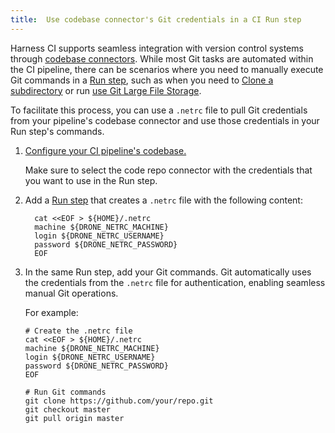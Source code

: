 ```yaml
---
title:  Use codebase connector's Git credentials in a CI Run step
---
```


Harness CI supports seamless integration with version control systems through [codebase connectors](https://developer.harness.io/docs/continuous-integration/use-ci/codebase-configuration/create-and-configure-a-codebase). While most Git tasks are automated within the CI pipeline, there can be scenarios where you need to manually execute Git commands in a [Run step](https://developer.harness.io/docs/continuous-integration/use-ci/run-ci-scripts/run-step-settings), such as when you need to [Clone a subdirectory](https://developer.harness.io/docs/continuous-integration/use-ci/codebase-configuration/clone-subdirectory) or run [use Git Large File Storage](https://developer.harness.io/docs/continuous-integration/use-ci/codebase-configuration/gitlfs).

To facilitate this process, you can use a `.netrc` file to pull Git credentials from your pipeline's codebase connector and use those credentials in your Run step's commands.

1. [Configure your CI pipeline's codebase.](https://developer.harness.io/docs/continuous-integration/use-ci/codebase-configuration/create-and-configure-a-codebase)

   Make sure to select the code repo connector with the credentials that you want to use in the Run step.

2. Add a [Run step](https://developer.harness.io/docs/continuous-integration/use-ci/run-ci-scripts/run-step-settings) that creates a `.netrc` file with the following content:

   ```
     cat <<EOF > ${HOME}/.netrc
     machine ${DRONE_NETRC_MACHINE}
     login ${DRONE_NETRC_USERNAME}
     password ${DRONE_NETRC_PASSWORD}
     EOF
   ```

3. In the same Run step, add your Git commands. Git automatically uses the credentials from the `.netrc` file for authentication, enabling seamless manual Git operations.

   For example:

   ```
   # Create the .netrc file
   cat <<EOF > ${HOME}/.netrc
   machine ${DRONE_NETRC_MACHINE}
   login ${DRONE_NETRC_USERNAME}
   password ${DRONE_NETRC_PASSWORD}
   EOF

   # Run Git commands
   git clone https://github.com/your/repo.git
   git checkout master
   git pull origin master
   ```
